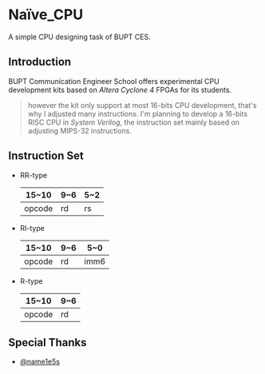 # Naïve_CPU
A simple CPU designing task of BUPT CES.

## Introduction
BUPT Communication Engineer School offers experimental CPU development kits based on *Altera Cyclone 4* FPGAs for its students.
> however the kit only support at most 16-bits CPU development, that's why I adjusted many instructions.
I'm planning to develop a 16-bits RISC CPU in *System Verilog*, the instruction set mainly based on adjusting MIPS-32 instructions.

## Instruction Set
- RR-type

  | 15~10  | 9~6  | 5~2  |
  | ------ | ---- | ---- |
  | opcode | rd   | rs   |

- RI-type

  | 15~10  | 9~6  | 5~0  |
  | ------ | ---- | ---- |
  | opcode | rd   | imm6 |

- R-type

  | 15~10  | 9~6  |
  | ------ | ---- |
  | opcode | rd   |

  

## Special Thanks
- [@name1e5s](https://github.com/name1e5s)
